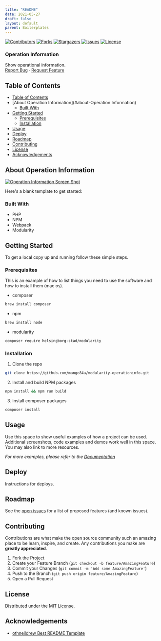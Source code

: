 ```yaml
---
title: "README"
date: 2021-05-27
draft: false
layout: default
parent: Boilerplates
---
```


<!-- SHIELDS -->
[![Contributors][contributors-shield]][contributors-url]
[![Forks][forks-shield]][forks-url]
[![Stargazers][stars-shield]][stars-url]
[![Issues][issues-shield]][issues-url]
[![License][license-shield]][license-url]

<h3>Operation Information</h3>
<p>
  Show operational information.
  <br />
  <a href="https://github.com/mange84a/modularity-operationinfo/issues">Report Bug</a>
  ·
  <a href="https://github.com/mange84a/modularity-operationinfo/issues">Request Feature</a>
</p>

## Table of Contents
- [Table of Contents](#table-of-contents)
- [About Operation Information](#about-Operation Information)
  - [Built With](#built-with)
- [Getting Started](#getting-started)
  - [Prerequisites](#prerequisites)
  - [Installation](#installation)
- [Usage](#usage)
- [Deploy](#deploy)
- [Roadmap](#roadmap)
- [Contributing](#contributing)
- [License](#license)
- [Acknowledgements](#acknowledgements)

## About Operation Information

[![Operation Information Screen Shot][product-screenshot]](https://example.com)

Here's a blank template to get started:

### Built With

* PHP
* NPM
* Webpack
* Modularity

## Getting Started

To get a local copy up and running follow these simple steps.

### Prerequisites

This is an example of how to list things you need to use the software and how to install them (mac os).
* composer
```sh
brew install composer
```
* npm
```sh
brew install node
```
* modularity
```sh
composer require helsingborg-stad/modularity
```
### Installation

1. Clone the repo
```sh
git clone https://github.com/mange84a/modularity-operationinfo.git
```
2. Install and build NPM packages
```sh
npm install && npm run build
```
3. Install composer packages
```sh
composer install
```

## Usage

Use this space to show useful examples of how a project can be used. Additional screenshots, code examples and demos work well in this space. You may also link to more resources.

_For more examples, please refer to the [Documentation](https://example.com)_

## Deploy

Instructions for deploys.

## Roadmap

See the [open issues][issues-url] for a list of proposed features (and known issues).

## Contributing

Contributions are what make the open source community such an amazing place to be learn, inspire, and create. Any contributions you make are **greatly appreciated**.

1. Fork the Project
2. Create your Feature Branch (`git checkout -b feature/AmazingFeature`)
3. Commit your Changes (`git commit -m 'Add some AmazingFeature'`)
4. Push to the Branch (`git push origin feature/AmazingFeature`)
5. Open a Pull Request

## License

Distributed under the [MIT License][license-url].

## Acknowledgements

- [othneildrew Best README Template](https://github.com/othneildrew/Best-README-Template)


<!-- MARKDOWN LINKS & IMAGES -->
<!-- https://www.markdownguide.org/basic-syntax/#reference-style-links -->
[contributors-shield]: https://img.shields.io/github/contributors/mange84a/modularity-operationinfo.svg?style=flat-square
[contributors-url]: https://github.com/mange84a/modularity-operationinfo/graphs/contributors
[forks-shield]: https://img.shields.io/github/forks/mange84a/modularity-operationinfo.svg?style=flat-square
[forks-url]: https://github.com/mange84a/modularity-operationinfo/network/members
[stars-shield]: https://img.shields.io/github/stars/mange84a/modularity-operationinfo.svg?style=flat-square
[stars-url]: https://github.com/mange84a/modularity-operationinfo/stargazers
[issues-shield]: https://img.shields.io/github/issues/mange84a/modularity-operationinfo.svg?style=flat-square
[issues-url]: https://github.com/mange84a/modularity-operationinfo/issues
[license-shield]: https://img.shields.io/github/license/mange84a/modularity-operationinfo.svg?style=flat-square
[license-url]: https://raw.githubusercontent.com/mange84a/modularity-operationinfo/master/LICENSE
[product-screenshot]: images/screenshot.png
